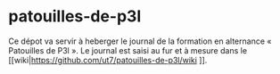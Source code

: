 # patouilles-de-p3l

Ce dépot va servir à heberger le journal de la formation en alternance « Patouilles de P3l ». Le journal est saisi au fur et à mesure dans le [[wiki|https://github.com/ut7/patouilles-de-p3l/wiki ]].



